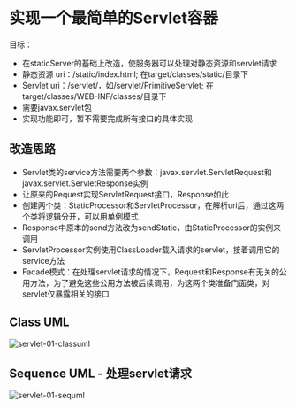 # 实现一个最简单的Servlet容器
目标：
- 在staticServer的基础上改造，使服务器可以处理对静态资源和servlet请求
- 静态资源 uri：/static/index.html; 在target/classes/static/目录下
- Servlet uri：/servlet/<servlet class name>，如/servlet/PrimitiveServlet; 在target/classes/WEB-INF/classes/目录下
- 需要javax.servlet包
- 实现功能即可，暂不需要完成所有接口的具体实现

## 改造思路
- Servlet类的service方法需要两个参数：javax.servlet.ServletRequest和javax.servlet.ServletResponse实例
- 让原来的Request实现ServletRequest接口，Response如此
- 创建两个类：StaticProcessor和ServletProcessor，在解析uri后，通过这两个类将逻辑分开，可以用单例模式
- Response中原本的send方法改为sendStatic，由StaticProcessor的实例来调用
- ServletProcessor实例使用ClassLoader载入请求的servlet，接着调用它的service方法
- Facade模式：在处理servlet请求的情况下，Request和Response有无关的公用方法，为了避免这些公用方法被后续调用，为这两个类准备门面类，对servlet仅暴露相关的接口

## Class UML
![servlet-01-classuml](http://www.plantuml.com/plantuml/proxy?cache=no&src=https://raw.githubusercontent.com/muscaestar/WebServerForFun/master/src/main/java/servletServer01/servlet-01-classuml.puml)

## Sequence UML - 处理servlet请求
![servlet-01-sequml](http://www.plantuml.com/plantuml/proxy?cache=no&src=https://raw.githubusercontent.com/muscaestar/WebServerForFun/master/src/main/java/servletServer01/servlet-01-sequml.puml)
